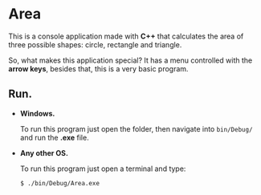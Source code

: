 # Area
This is a console application made with **C++** that calculates the area of three possible shapes: circle, rectangle and triangle.

So, what makes this application special? It has a menu controlled with the **arrow keys**, besides that, this is a very basic program.

## Run.
  - **Windows.**

    To run this program just open the folder, then navigate into `bin/Debug/` and run the **.exe** file.

    
  - **Any other OS.**

    To run this program just open a terminal and type:
    ```
    $ ./bin/Debug/Area.exe
    ```